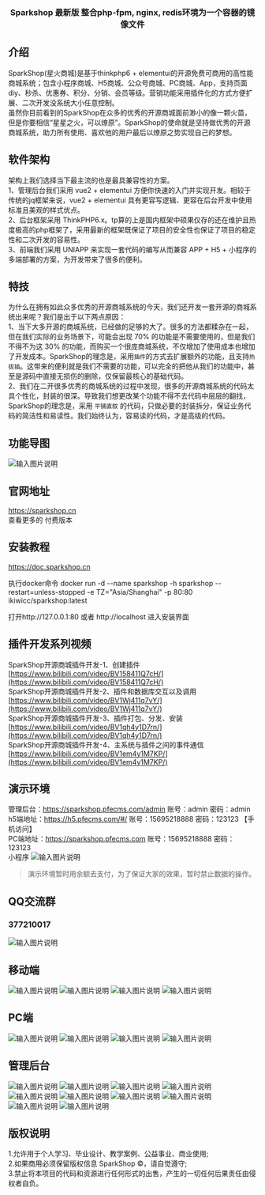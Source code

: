 <h3 align="center">Sparkshop 最新版 整合php-fpm, nginx, redis环境为一个容器的镜像文件</h3>

## 介绍
SparkShop(星火商城)是基于thinkphp6 + elementui的开源免费可商用的高性能商城系统；包含小程序商城、H5商城、公众号商城、PC商城、App，支持页面diy、秒杀、优惠券、积分、分销、会员等级。营销功能采用插件化的方式方便扩展、二次开发没系统大小任意控制。  
虽然你目前看到的SparkShop在众多的优秀的开源商城面前渺小的像一颗火苗，但是你要相信“星星之火，可以燎原”。SparkShop的使命就是坚持做优秀的开源商城系统，助力所有使用、喜欢他的用户最后以燎原之势实现自己的梦想。

## 软件架构
架构上我们选择当下最主流的也是最具兼容性的方案。  
1、管理后台我们采用 vue2 + elementui 方便你快速的入门并实现开发。相较于传统的jq框架来说，vue2 + elementui 具有更容写逻辑、更容在后台开发中使用标准且美观的样式优点。  
2、后台框架采用 ThinkPHP6.x。tp算的上是国内框架中硕果仅存的还在维护且热度极高的php框架了，采用最新的框架既保证了项目的安全性也保证了项目的稳定性和二次开发的容易性。  
3、前端我们采用 UNIAPP 来实现一套代码的编写从而兼容 APP + H5 + 小程序的多端部署的方案，为开发带来了很多的便利。

## 特技

为什么在拥有如此众多优秀的开源商城系统的今天，我们还开发一套开源的商城系统出来呢？我们是出于以下两点原因：  
1、当下大多开源的商城系统，已经做的足够的大了。很多的方法都糅杂在一起，但在我们实际的业务场景下，可能会出现 70% 的功能是不需要使用的，但是我们不得不为这 30% 的功能，而购买一个很庞商城系统，不仅增加了使用成本也增加了开发成本。SparkShop的理念是，采用`插件`的方式去扩展额外的功能，且支持`热拔插`。这带来的便利就是我们不需要的功能，可以完全的把他从我们的功能中，甚至是源码中直接无损伤的删除，仅保留最核心的基础代码。  
2、我们在二开很多优秀的商城系统的过程中发现，很多的开源商城系统的代码太具个性化，封装的很深。导致我们想更改某个功能不得不去代码中层层的翻找，SparkShop的理念是，采用 `平铺直叙` 的代码，只做必要的封装拆分，保证业务代码的简洁性和易读性。我们始终认为，容易读的代码，才是高级的代码。

## 功能导图
![输入图片说明](screenshot/functions.png)

## 官网地址

https://sparkshop.cn  
查看更多的 付费版本

## 安装教程

https://doc.sparkshop.cn

执行docker命令
docker run -d --name sparkshop -h sparkshop --restart=unless-stopped -e TZ="Asia/Shanghai" -p 80:80 ikiwicc/sparkshop:latest

打开http://127.0.0.1:80 或者 http://localhost 进入安装界面

## 插件开发系列视频
SparkShop开源商城插件开发-1、创建插件 [https://www.bilibili.com/video/BV158411Q7cH/](https://www.bilibili.com/video/BV158411Q7cH/)  
SparkShop开源商城插件开发-2、插件和数据库交互以及调用 [https://www.bilibili.com/video/BV1Wj411q7vY/](https://www.bilibili.com/video/BV1Wj411q7vY/)  
SparkShop开源商城插件开发-3、插件打包、分发、安装  [https://www.bilibili.com/video/BV1qh4y1D7rn/](https://www.bilibili.com/video/BV1qh4y1D7rn/)  
SparkShop开源商城插件开发-4、主系统与插件之间的事件通信 [https://www.bilibili.com/video/BV1em4y1M7KP/](https://www.bilibili.com/video/BV1em4y1M7KP/)  

## 演示环境
管理后台：https://sparkshop.pfecms.com/admin  账号：admin  密码：admin  
h5端地址：https://h5.pfecms.com/#/  账号：15695218888  密码：123123  【手机访问】  
PC端地址：https://sparkshop.pfecms.com  账号：15695218888  密码：123123  
小程序 ![输入图片说明](screenshot/miniapp.jpg)

> 演示环境暂时用余额去支付，为了保证大家的效果，暂时禁止数据的操作。

## QQ交流群
### <b>377210017</b>
![输入图片说明](screenshot/qq.png)

## 移动端
![输入图片说明](screenshot/1.jpg)
![输入图片说明](screenshot/2.jpg)
![输入图片说明](screenshot/3.jpg)
![输入图片说明](screenshot/4.jpg)

## PC端
![输入图片说明](screenshot/pc_1.png)
![输入图片说明](screenshot/pc_2.png)
![输入图片说明](screenshot/pc_3.png)
![输入图片说明](screenshot/pc_4.png)

## 管理后台
![输入图片说明](screenshot/b9.png)
![输入图片说明](screenshot/b10.png)
![输入图片说明](screenshot/b1.png)
![输入图片说明](screenshot/b2.png)
![输入图片说明](screenshot/b3.png)
![输入图片说明](screenshot/b4.png)
![输入图片说明](screenshot/b5.png)
![输入图片说明](screenshot/b6.png)
![输入图片说明](screenshot/b7.png)
![输入图片说明](screenshot/b8.png)

## 版权说明
1.允许用于个人学习、毕业设计、教学案例、公益事业、商业使用;  
2.如果商用必须保留版权信息 SparkShop ©，请自觉遵守;  
3.禁止将本项目的代码和资源进行任何形式的出售，产生的一切任何后果责任由侵权者自负。  